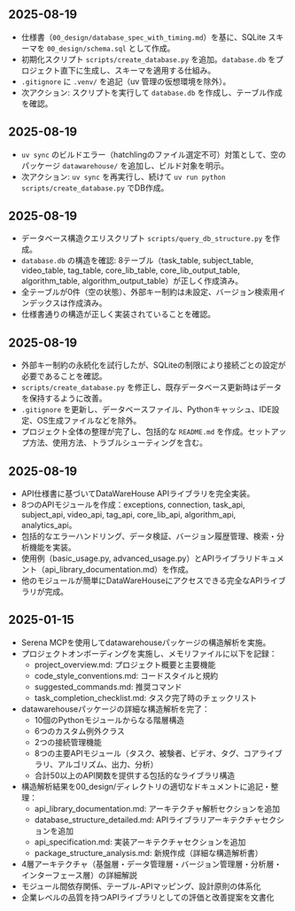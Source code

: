 ## 2025-08-19
- 仕様書（`00_design/database_spec_with_timing.md`）を基に、SQLite スキーマを `00_design/schema.sql` として作成。
- 初期化スクリプト `scripts/create_database.py` を追加。`database.db` をプロジェクト直下に生成し、スキーマを適用する仕組み。
- `.gitignore` に `.venv/` を追記（uv 管理の仮想環境を除外）。
- 次アクション: スクリプトを実行して `database.db` を作成し、テーブル作成を確認。

## 2025-08-19
- `uv sync` のビルドエラー（hatchlingのファイル選定不可）対策として、空のパッケージ `datawarehouse/` を追加し、ビルド対象を明示。
- 次アクション: `uv sync` を再実行し、続けて `uv run python scripts/create_database.py` でDB作成。

## 2025-08-19
- データベース構造クエリスクリプト `scripts/query_db_structure.py` を作成。
- `database.db` の構造を確認: 8テーブル（task_table, subject_table, video_table, tag_table, core_lib_table, core_lib_output_table, algorithm_table, algorithm_output_table）が正しく作成済み。
- 全テーブルが0件（空の状態）、外部キー制約は未設定、バージョン検索用インデックスは作成済み。
- 仕様書通りの構造が正しく実装されていることを確認。

## 2025-08-19
- 外部キー制約の永続化を試行したが、SQLiteの制限により接続ごとの設定が必要であることを確認。
- `scripts/create_database.py` を修正し、既存データベース更新時はデータを保持するように改善。
- `.gitignore` を更新し、データベースファイル、Pythonキャッシュ、IDE設定、OS生成ファイルなどを除外。
- プロジェクト全体の整理が完了し、包括的な `README.md` を作成。セットアップ方法、使用方法、トラブルシューティングを含む。

## 2025-08-19
- API仕様書に基づいてDataWareHouse APIライブラリを完全実装。
- 8つのAPIモジュールを作成：exceptions, connection, task_api, subject_api, video_api, tag_api, core_lib_api, algorithm_api, analytics_api。
- 包括的なエラーハンドリング、データ検証、バージョン履歴管理、検索・分析機能を実装。
- 使用例（basic_usage.py, advanced_usage.py）とAPIライブラリドキュメント（api_library_documentation.md）を作成。
- 他のモジュールが簡単にDataWareHouseにアクセスできる完全なAPIライブラリが完成。

## 2025-01-15
- Serena MCPを使用してdatawarehouseパッケージの構造解析を実施。
- プロジェクトオンボーディングを実施し、メモリファイルに以下を記録：
  - project_overview.md: プロジェクト概要と主要機能
  - code_style_conventions.md: コードスタイルと規約
  - suggested_commands.md: 推奨コマンド
  - task_completion_checklist.md: タスク完了時のチェックリスト
- datawarehouseパッケージの詳細な構造解析を完了：
  - 10個のPythonモジュールからなる階層構造
  - 6つのカスタム例外クラス
  - 2つの接続管理機能
  - 8つの主要APIモジュール（タスク、被験者、ビデオ、タグ、コアライブラリ、アルゴリズム、出力、分析）
  - 合計50以上のAPI関数を提供する包括的なライブラリ構造
- 構造解析結果を00_design/ディレクトリの適切なドキュメントに追記・整理：
  - api_library_documentation.md: アーキテクチャ解析セクションを追加
  - database_structure_detailed.md: APIライブラリアーキテクチャセクションを追加
  - api_specification.md: 実装アーキテクチャセクションを追加
  - package_structure_analysis.md: 新規作成（詳細な構造解析書）
- 4層アーキテクチャ（基盤層・データ管理層・バージョン管理層・分析層・インターフェース層）の詳細解説
- モジュール間依存関係、テーブル-APIマッピング、設計原則の体系化
- 企業レベルの品質を持つAPIライブラリとしての評価と改善提案を文書化
